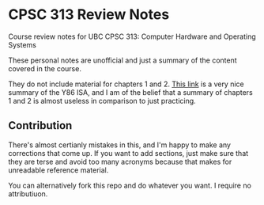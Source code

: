 # CPSC 313 Review Notes
Course review notes for UBC CPSC 313: Computer Hardware and Operating Systems

These personal notes are unofficial and just a summary of the content covered in the course.

They do not include material for chapters 1 and 2. [This link](https://w3.cs.jmu.edu/lam2mo/cs261_2018_08/files/y86-isa.pdf) is a very nice summary of the Y86 ISA, and I am of the belief that a summary of chapters 1 and 2 is almost useless in comparison to just practicing.

## Contribution
There's almost certianly mistakes in this, and I'm happy to make any corrections that come up. If you want to add sections, just make sure that they are terse and avoid too many acronyms because that makes for unreadable reference material. 

You can alternatively fork this repo and do whatever you want. I require no attributiuon. 
